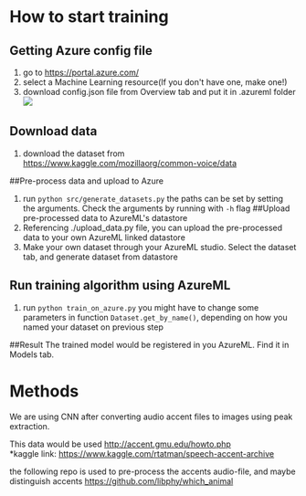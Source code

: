 # How to start training
## Getting Azure config file
1. go to https://portal.azure.com/
2. select a Machine Learning resource(If you don't have one, make one!)
3. download config.json file from Overview tab and put it in .azureml folder
![](https://docs.microsoft.com/en-us/azure/machine-learning/media/how-to-configure-environment/configure.png)

## Download data
1. download the dataset from https://www.kaggle.com/mozillaorg/common-voice/data

##Pre-process data and upload to Azure
1. run `python src/generate_datasets.py` the paths can be set by setting the arguments. Check the arguments by running with `-h` flag
##Upload pre-processed data to AzureML's datastore
1. Referencing ./upload_data.py file, you can upload the pre-processed data to your own AzureML linked datastore
2. Make your own dataset through your AzureML studio. Select the dataset tab, and generate dataset from datastore

## Run training algorithm using AzureML
1. run `python train_on_azure.py` you might have to change some parameters in function `Dataset.get_by_name()`, depending on how you named your dataset on previous step

##Result
The trained model would be registered in you AzureML. Find it in Models tab.
# Methods
We are using CNN after converting audio accent files to images using peak extraction.

This data would be used
http://accent.gmu.edu/howto.php  
*kaggle link: https://www.kaggle.com/rtatman/speech-accent-archive

the following repo is used to pre-process the accents audio-file, and maybe distinguish accents
https://github.com/libphy/which_animal
